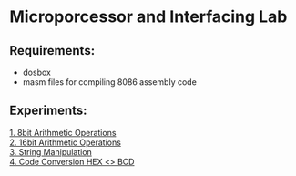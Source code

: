 # Microporcessor and Interfacing Lab

## Requirements:

 - dosbox
 - masm files for compiling 8086 assembly code


## Experiments:

[1. 8bit Arithmetic Operations](./A01)<br>
[2. 16bit Arithmetic Operations](./A02)<br>
[3. String Manipulation](./A03)<br>
[4. Code Conversion HEX <> BCD](./A04)


